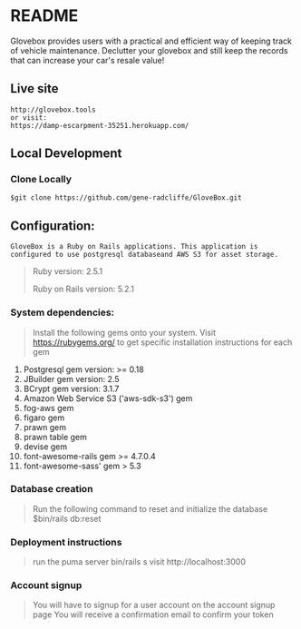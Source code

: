 # README

Glovebox provides users with a practical and efficient way of keeping track of vehicle maintenance. Declutter your glovebox and still keep the records that can increase your car's resale value!

## Live site
````
http://glovebox.tools
or visit:
https://damp-escarpment-35251.herokuapp.com/ 
````

## Local Development

### Clone Locally
````
$git clone https://github.com/gene-radcliffe/GloveBox.git
````

## Configuration: 
````
GloveBox is a Ruby on Rails applications. This application is configured to use postgresql databaseand AWS S3 for asset storage.
````
> Ruby version: 2.5.1 
>
> Ruby on Rails version: 5.2.1

### System dependencies:
> Install the following gems onto your system. 
> Visit https://rubygems.org/ to get specific installation instructions for each gem
  1. Postgresql gem version: >= 0.18
  2. JBuilder gem version: 2.5
  3. BCrypt gem version: 3.1.7
  4. Amazon Web Service S3 ('aws-sdk-s3') gem
  5. fog-aws gem
  6. figaro gem
  7. prawn gem
  8. prawn table gem
  9. devise gem
  10. font-awesome-rails gem >= 4.7.0.4
  11. font-awesome-sass' gem > 5.3

### Database creation
> Run the following command to reset and initialize the database 
> $bin/rails db:reset

### Deployment instructions
> run the puma server
> bin/rails s
> visit http://localhost:3000 

### Account signup
> You will have to signup for a user account on the account signup page
> You will receive a confirmation email to confirm your token


